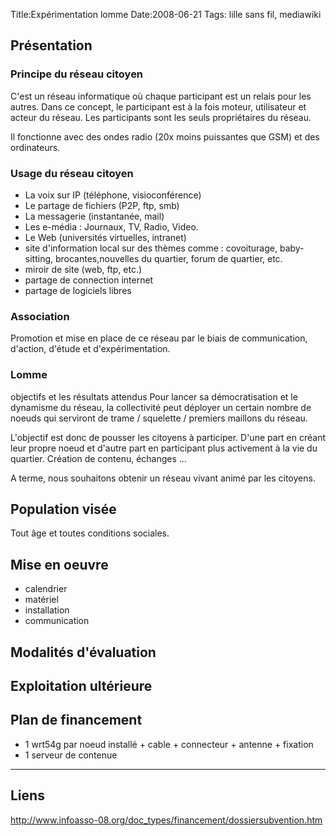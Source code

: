 Title:Expérimentation lomme
Date:2008-06-21
Tags: lille sans fil,  mediawiki

Présentation
------------

### Principe du réseau citoyen

C'est un réseau informatique où chaque participant est un relais pour
les autres. Dans ce concept, le participant est à la fois moteur,
utilisateur et acteur du réseau. Les participants sont les seuls
propriétaires du réseau.

Il fonctionne avec des ondes radio (20x moins puissantes que GSM) et des
ordinateurs.

### Usage du réseau citoyen

-   La voix sur IP (téléphone, visioconférence)
-   Le partage de fichiers (P2P, ftp, smb)
-   La messagerie (instantanée, mail)
-   Les e-média : Journaux, TV, Radio, Video.
-   Le Web (universités virtuelles, intranet)
-   site d'information local sur des thèmes comme : covoiturage,
    baby-sitting, brocantes,nouvelles du quartier, forum de quartier,
    etc.
-   miroir de site (web, ftp, etc.)
-   partage de connection internet
-   partage de logiciels libres

### Association

Promotion et mise en place de ce réseau par le biais de communication,
d'action, d'étude et d'expérimentation.

### Lomme

objectifs et les résultats attendus Pour lancer sa démocratisation et le
dynamisme du réseau, la collectivité peut déployer un certain nombre de
noeuds qui serviront de trame / squelette / premiers maillons du réseau.

L'objectif est donc de pousser les citoyens à participer. D'une part en
créant leur propre noeud et d'autre part en participant plus activement
à la vie du quartier. Création de contenu, échanges ...

A terme, nous souhaitons obtenir un réseau vivant animé par les
citoyens.

Population visée
----------------

Tout âge et toutes conditions sociales.

Mise en oeuvre
--------------

-   calendrier
-   matériel
-   installation
-   communication

Modalités d'évaluation
----------------------

Exploitation ultérieure
-----------------------

Plan de financement
-------------------

-   1 wrt54g par noeud installé + cable + connecteur + antenne +
    fixation
-   1 serveur de contenue

* * * * *

Liens
-----

<http://www.infoasso-08.org/doc_types/financement/dossiersubvention.htm>

